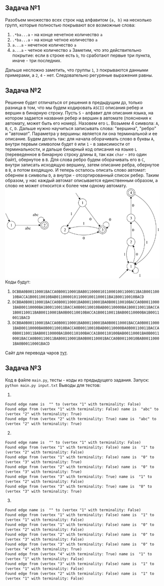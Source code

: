 ## Задача №1
Разобъем множество всех строк над алфавитом `{a, b}` на несколько групп, которые полностью покрывают все возможные слова:
1) `.*ba...a` - на конце нечетное количество `a`
2) `.*ba...a` - на конце четное количество `a`
3) `a...a` - нечетное количество `a`
4) `a...a` - четное количество `a`
Заметим, что это действительно покрытие: если в строке есть `b`, то сработают первые три пункта, иначе - три последних.

Дальше несложно заметить, что группы `1`, `3` покрываются данными примерами, а `2`, `4` - нет. Следовательно регуряные выражения равны.
## Задача №2
Решение будет отличаться от решения в предыдущим дз, только разница в том, что мы будем кодировать `ASCII` описания ребер и вершин в бинарную строку.
Пусть `S` - алфавит для описания языка, на котором задается названия ребер и вершин в автомате (пояснения к автомату, может быть его номер). Назовем его `L`. Возьмем 4 символа: `A`, `B`, `C`, `D`. Дальше нужно научиться записывать слова: "вершинa", "ребро" и "автомат". Параметра у вершины: является ли она терминальной и ее описание. Будем делать так: для начала оборачивать слово в буквы `A`, внутри первым символом будет `0` или `1` - в зависимости от терминальности, и дальше бинарный код описания на языке `L` (переведенное в бинарную строку длины `8`, так как `char` - это один байт), обернутое в `B`. Для слова ребро будем оборачивать его в `C`, внутри записать исходящую вершину, затем описание ребра, обернутое в `B`, а потом входящую. И теперь осталось описать слово автомат: обернем в символы `D`, а внутри - отсортированный список ребер. Таким образом, у нас каждый автомат описывается единственным образом, а слово не может относится к более чем одному автомату.
![](01.jpg)
Коды будут:
1) `DCBBA0B00110001BACCA0B00110001BAB011000010110001001100011BA1B00110010BACCA1B00110010BAB011000010110001001100011BA1B00110010BACD`
2) `DCBBA0B00110001BACCA0B00110001BAB00110001BA0B00110010BACCA0B00110001BAB00110000BA1B00110011BACCA0B00110010BAB00110000BA1B00110011BACCA1B00110011BAB00110001BA0B00110010BACCA1B00110011BAB00110000BA1B00110011BACD`
3) `DCBBA0B00110001BACCA0B00110001BAB00110001BA0B00110001BACCA0B00110001BAB00110000BA0B00110010BACCA0B00110010BAB00110000BA0B00110011BACCA0B00110011BAB00110000BA1B00110100BACCA1B00110100BAB00110001BA0B00110001BACCA0B00110011BAB00110001BA0B00110001BACCA0B00110010BAB00110001BA0B00110001BACD`


Сайт для перевода чаров [тут](https://www.rapidtables.com/convert/number/ascii-to-binary.html).
## Задача №3
Код в файле `main.py`, тесты - коды из предыдущего задания.
Запуск: `python main.py input.txt`
Выводы для тестов:

1)
```
Found edge name is  "" to (vertex "1" with terminality: False)
Found edge from (vertex "1" with terminality: False) name is  "abc" to (vertex "2" with terminality: True)
Found edge from (vertex "2" with terminality: True) name is  "abc" to (vertex "2" with terminality: True)
```
2)
```
Found edge name is  "" to (vertex "1" with terminality: False)
Found edge from (vertex "1" with terminality: False) name is  "1" to (vertex "2" with terminality: False)
Found edge from (vertex "1" with terminality: False) name is  "0" to (vertex "3" with terminality: True)
Found edge from (vertex "2" with terminality: False) name is  "0" to (vertex "3" with terminality: True)
Found edge from (vertex "3" with terminality: True) name is  "1" to (vertex "2" with terminality: False)
Found edge from (vertex "3" with terminality: True) name is  "0" to (vertex "3" with terminality: True)
```
3)
```
Found edge name is  "" to (vertex "1" with terminality: False)
Found edge from (vertex "1" with terminality: False) name is  "1" to (vertex "1" with terminality: False)
Found edge from (vertex "1" with terminality: False) name is  "0" to (vertex "2" with terminality: False)
Found edge from (vertex "2" with terminality: False) name is  "0" to (vertex "3" with terminality: False)
Found edge from (vertex "3" with terminality: False) name is  "0" to (vertex "4" with terminality: True)
Found edge from (vertex "4" with terminality: True) name is  "1" to (vertex "1" with terminality: False)
Found edge from (vertex "3" with terminality: False) name is  "1" to (vertex "1" with terminality: False)
Found edge from (vertex "2" with terminality: False) name is  "1" to (vertex "1" with terminality: False)
```
